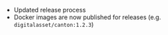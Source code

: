  - Updated release process
 - Docker images are now published for releases (e.g. `digitalasset/canton:1.2.3`)
